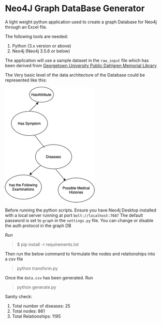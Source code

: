 # Neo4J Graph DataBase Generator 

A light weight python application used to create a graph Database for Neo4j through an Excel file.

The following tools are needed:
1. Python (3.x version or above)
2. Neo4j (Neo4j 3.5.6 or below)

The application will use a sample dataset in the ```raw_input``` file which has been derived from [Georgetown University Public Dahlgren Memorial Library](https://guides.dml.georgetown.edu/infectiousdiseases/Databases)

The Very basic level of the data architecture of the Database could be represented like this:

![Diagram](./assets/basic_arch.png)

Before running the python scripts. Ensure you have Neo4j Desktop installed with a local server running at port ```bolt://localhost:7687```
The default password is set to `graph` in the `settings.py` file. You can change or disable the auth protocol in the graph DB

Run
>$ pip install -r requirements.txt

Then run the below command to formulate the nodes and relationships into a csv file
> python transform.py

Once the `data.csv` has been generated. Run
> python generate.py

Sanity check:
1. Total number of diseases: 25
2. Total nodes: 861
3. Total Relationships: 1195

